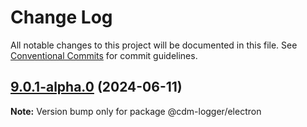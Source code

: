 # Change Log

All notable changes to this project will be documented in this file.
See [Conventional Commits](https://conventionalcommits.org) for commit guidelines.

## [9.0.1-alpha.0](https://github.com/cdmbase/cdm-logger/compare/v8.0.7...v9.0.1-alpha.0) (2024-06-11)

**Note:** Version bump only for package @cdm-logger/electron
